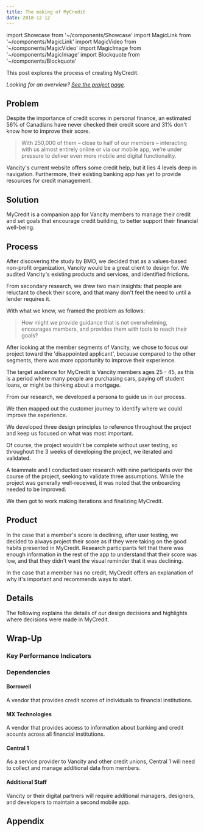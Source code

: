 ```yaml
---
title: The making of MyCredit
date: 2018-12-12
---
```


import Showcase from '~/components/Showcase'
import MagicLink from '~/components/MagicLink'
import MagicVideo from '~/components/MagicVideo'
import MagicImage from '~/components/MagicImage'
import Blockquote from '~/components/Blockquote'

This post explores the process of creating MyCredit.

_Looking for an overview? [See the project page](/work/mycredit)._

## Problem

Despite the importance of credit scores in personal finance, an estimated 56% of Canadians have never checked their credit score and 31% don't know how to improve their score.

<MagicVideo source="vimeo" path="305425536" />

<Blockquote url="https://www.vancity.com/AboutVancity/GovernanceAndLeadership/OurReports/2017/" source="Vancity 2017 Annual Report">With 250,000 of them – close to half of our members – interacting with us almost entirely online or via our mobile app, we’re under pressure to deliver even more mobile and digital functionality.</Blockquote>

Vancity's current website offers some credit help, but it lies 4 levels deep in navigation. Furthermore, their existing banking app has yet to provide resources for credit management.

## Solution

MyCredit is a companion app for Vancity members to manage their credit and set goals that encourage credit building, to better support their financial well-being.

<MagicVideo source="vimeo" path="305425815" />

<Showcase
  path="MyCredit/videos/onboarding"
  type="video"
  source="cloudinary"
  orientation="media-left"
  content="Since credit is unfamiliar for so many people, the onboarding helps members learn a bit about credit while setting up the app."
/>

<Showcase
  path="MyCredit/videos/score_details"
  type="video"
  source="cloudinary"
  orientation="media-right"
  content="The Score Details screen provides members with an overview of their score, as well as a breakdown of what is influencing their score."
/>

<Showcase
  path="MyCredit/videos/learn"
  type="video"
  source="cloudinary"
  orientation="media-left"
  content="The Learn tab provides resources for members to better understand the five factors that influence their score, and how their financial activity is influencing their score."
/>

<Showcase
  path="MyCredit/videos/goals"
  type="video"
  source="cloudinary"
  orientation="media-right"
  content="The Goals tab allows members to track their progress, see the steps they need to take to improve their score, and set new goals."
/>

## Process

After discovering the study by BMO, we decided that as a values-based non-profit organization, Vancity would be a great client to design for. We audited Vancity's existing products and services, and identified frictions.

From secondary research, we drew two main insights: that people are reluctant to check their score, and that many don't feel the need to until a lender requires it.

<MagicImage path="MyCredit/images/insights" alt="Insights with more detailed explanations." />

With what we knew, we framed the problem as follows:

> How might we provide guidance that is not overwhelming, encourages members, and provides them with tools to reach their goals?

After looking at the member segments of Vancity, we chose to focus our project toward the 'disappointed applicant', because compared to the other segments, there was more opportunity to improve their experience.

<MagicImage path="MyCredit/images/member_segment" alt="The member segment we chose to design for: the disappointed applicant." />

The target audience for MyCredit is Vancity members ages 25 - 45, as this is a period where many people are purchasing cars, paying off student loans, or might be thinking about a mortgage.

<MagicImage path="MyCredit/images/target_audience" alt="The target audience for MyCredit was Vancity members ages 25 – 45." />

From our research, we developed a persona to guide us in our process.

<MagicImage path="MyCredit/images/persona" alt="A description of the persona we developed to guide us in our process." />

We then mapped out the customer journey to identify where we could improve the experience.

<MagicImage path="MyCredit/images/customer_journey" alt="A diagram of the customer journey." />

We developed three design principles to reference throughout the project and keep us focused on what was most important.

<MagicImage path="MyCredit/images/principles" alt="The three design principles we developed: personal, clear, and hopeful." />

Of course, the project wouldn't be complete without user testing, so throughout the 3 weeks of developing the project, we iterated and validated.

<MagicImage path="MyCredit/images/iterations" alt="Screenshots of three weeks of iterations." />

A teammate and I conducted user research with nine participants over the course of the project, seeking to validate three assumptions. While the project was generally well-received, it was noted that the onboarding needed to be improved.

<MagicImage path="MyCredit/images/validation" alt="Description of the results of user testing." />

We then got to work making iterations and finalizing MyCredit.

## Product

<Showcase
  path="MyCredit/videos/other_accounts"
  type="video"
  source="cloudinary"
  orientation="media-left"
  content="Members can link credit accounts from other financial institutions via MX Technologies to receive payment reminders, view balances, and see how the account influences their score."
/>

<Showcase
  path="MyCredit/videos/notify_utilization"
  type="video"
  source="cloudinary"
  orientation="media-right"
  content="Everyone manages their finances differently, so MyCredit recommends actions specific to each member’s habits rather than providing generic information."
/>

<Showcase
  path="MyCredit/images/tips"
  type="image"
  source="cloudinary"
  orientation="media-left"
  content="Curated information helps members reach goals by providing clear, actionable steps to take."
/>

<Showcase
  path="MyCredit/videos/celebration"
  type="video"
  source="cloudinary"
  orientation="media-right"
  content="Celebrating accomplishments and recognizing members for their efforts encourages them along their credit building journey."
/>

In the case that a member's score is declining, after user testing, we decided to always project their score as if they were taking on the good habits presented in MyCredit. Research participants felt that there was enough information in the rest of the app to understand that their score was low, and that they didn't want the visual reminder that it was declining.

<MagicImage
  path="MyCredit/images/declining_score"
  source="cloudinary"
  alt="A screenshot showing future growth that could be achieved, which encourages members to improve their score."
/>

In the case that a member has no credit, MyCredit offers an explanation of why it's important and recommends ways to start.

<MagicImage
  path="MyCredit/images/no_credit"
  source="cloudinary"
  alt="Screenshots showing states when a user has no credit score."
/>

## Details

The following explains the details of our design decisions and highlights where decisions were made in MyCredit.

<MagicImage
  path="MyCredit/images/copywriting"
  source="cloudinary"
  alt="Example of copywriting in the app."
/>

<MagicImage
  path="MyCredit/images/colour"
  source="cloudinary"
  alt="Examples of using colour in the app."
/>

<MagicImage
  path="MyCredit/images/type"
  source="cloudinary"
  alt="Examples of using typography in the app."
/>

<MagicImage
  path="MyCredit/images/app_architecture"
  source="cloudinary"
  alt="Diagram of the app architecture."
/>

## Wrap-Up

### Key Performance Indicators

<MagicImage
  path="MyCredit/images/measuring_success"
  source="cloudinary"
  orientation="vertical"
  alt="A list of metrics used to evaluate the success of MyCredit."
/>

### Dependencies

#### Borrowell

A vendor that provides credit scores of individuals to financial institutions.

#### MX Technologies

A vendor that provides access to information about banking and credit acounts across all financial institutions.

#### Central 1

As a service provider to Vancity and other credit unions, Central 1 will need to collect and manage additional data from members.

#### Additional Staff

Vancity or their digital partners will require additional managers, designers, and developers to maintain a second mobile app.

## Appendix

<MagicImage
  path="MyCredit/images/why_vancity"
  source="cloudinary"
  alt="Explanation for why we chose to design for Vancity."
/>

<MagicImage
  path="MyCredit/images/why_separate"
  source="cloudinary"
  alt="Explanation for why we chose to design an app separate from Vancity's existing banking app."
/>

<MagicImage
  path="MyCredit/images/why_download"
  source="cloudinary"
  alt="Explanation of how we would encourage people to download MyCredit."
/>
